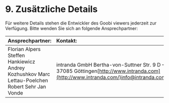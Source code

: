 # 9. Zusätzliche Details

Für weitere Details stehen die Entwickler des Goobi viewers jederzeit zur Verfügung. Bitte wenden Sie sich an folgende Ansprechpartner:  


| **Ansprechpartner:** | **Kontakt:** |
| :--- | :--- |
| Florian Alpers Steffen Hankiewicz Andrey Kozhushkov Marc Lettau-Poelchen Robert Sehr Jan Vonde | intranda GmbH Bertha-von-Suttner Str. 9 D – 37085 Göttingen[http://www.intranda.com](http://www.intranda.com/)info@intranda.com |


